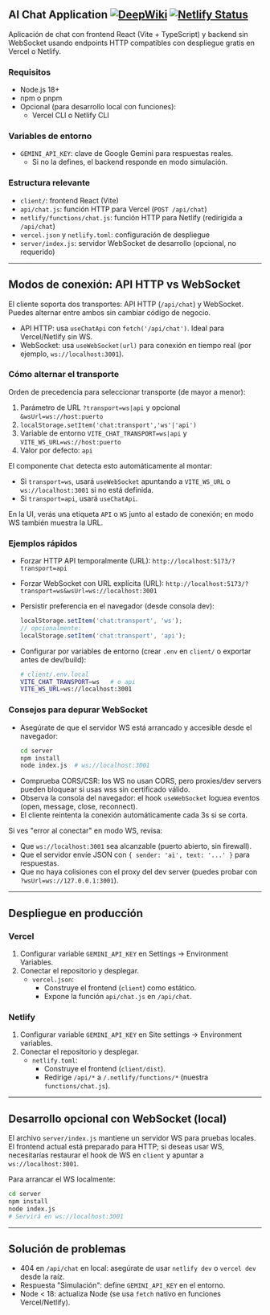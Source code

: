 ## AI Chat Application [![DeepWiki](https://deepwiki.com/badge.svg)](https://deepwiki.com/ZLostTK/AI-Chat-Application) [![Netlify Status](https://api.netlify.com/api/v1/badges/97033f85-09d9-4326-b78c-1c70e649ff16/deploy-status)](https://app.netlify.com/projects/ai-chat-application-theta/deploys)

Aplicación de chat con frontend React (Vite + TypeScript) y backend sin WebSocket usando endpoints HTTP compatibles con despliegue gratis en Vercel o Netlify.

### Requisitos
- Node.js 18+
- npm o pnpm
- Opcional (para desarrollo local con funciones):
  - Vercel CLI o Netlify CLI

### Variables de entorno
- `GEMINI_API_KEY`: clave de Google Gemini para respuestas reales.
  - Si no la defines, el backend responde en modo simulación.

### Estructura relevante
- `client/`: frontend React (Vite)
- `api/chat.js`: función HTTP para Vercel (`POST /api/chat`)
- `netlify/functions/chat.js`: función HTTP para Netlify (redirigida a `/api/chat`)
- `vercel.json` y `netlify.toml`: configuración de despliegue
- `server/index.js`: servidor WebSocket de desarrollo (opcional, no requerido)

---

## Modos de conexión: API HTTP vs WebSocket

El cliente soporta dos transportes: API HTTP (`/api/chat`) y WebSocket. Puedes alternar entre ambos sin cambiar código de negocio.

- API HTTP: usa `useChatApi` con `fetch('/api/chat')`. Ideal para Vercel/Netlify sin WS.
- WebSocket: usa `useWebSocket(url)` para conexión en tiempo real (por ejemplo, `ws://localhost:3001`).

### Cómo alternar el transporte

Orden de precedencia para seleccionar transporte (de mayor a menor):
1. Parámetro de URL `?transport=ws|api` y opcional `&wsUrl=ws://host:puerto`
2. `localStorage.setItem('chat:transport','ws'|'api')`
3. Variable de entorno `VITE_CHAT_TRANSPORT=ws|api` y `VITE_WS_URL=ws://host:puerto`
4. Valor por defecto: `api`

El componente `Chat` detecta esto automáticamente al montar:

- Si `transport=ws`, usará `useWebSocket` apuntando a `VITE_WS_URL` o `ws://localhost:3001` si no está definida.
- Si `transport=api`, usará `useChatApi`.

En la UI, verás una etiqueta `API` o `WS` junto al estado de conexión; en modo WS también muestra la URL.

### Ejemplos rápidos

- Forzar HTTP API temporalmente (URL):
  `http://localhost:5173/?transport=api`

- Forzar WebSocket con URL explícita (URL):
  `http://localhost:5173/?transport=ws&wsUrl=ws://localhost:3001`

- Persistir preferencia en el navegador (desde consola dev):
  ```js
  localStorage.setItem('chat:transport', 'ws');
  // opcionalmente:
  localStorage.setItem('chat:transport', 'api');
  ```

- Configurar por variables de entorno (crear `.env` en `client/` o exportar antes de dev/build):
  ```bash
  # client/.env.local
  VITE_CHAT_TRANSPORT=ws   # o api
  VITE_WS_URL=ws://localhost:3001
  ```

### Consejos para depurar WebSocket

- Asegúrate de que el servidor WS está arrancado y accesible desde el navegador:
  ```bash
  cd server
  npm install
  node index.js  # ws://localhost:3001
  ```
- Comprueba CORS/CSR: los WS no usan CORS, pero proxies/dev servers pueden bloquear si usas wss sin certificado válido.
- Observa la consola del navegador: el hook `useWebSocket` loguea eventos (open, message, close, reconnect).
- El cliente reintenta la conexión automáticamente cada 3s si se corta.

Si ves "error al conectar" en modo WS, revisa:
- Que `ws://localhost:3001` sea alcanzable (puerto abierto, sin firewall).
- Que el servidor envíe JSON con `{ sender: 'ai', text: '...' }` para respuestas.
- Que no haya colisiones con el proxy del dev server (puedes probar con `?wsUrl=ws://127.0.0.1:3001`).

---

## Despliegue en producción

### Vercel
1) Configurar variable `GEMINI_API_KEY` en Settings → Environment Variables.
2) Conectar el repositorio y desplegar.
   - `vercel.json`:
     - Construye el frontend (`client`) como estático.
     - Expone la función `api/chat.js` en `/api/chat`.

### Netlify
1) Configurar variable `GEMINI_API_KEY` en Site settings → Environment variables.
2) Conectar el repositorio y desplegar.
   - `netlify.toml`:
     - Construye el frontend (`client/dist`).
     - Redirige `/api/*` a `/.netlify/functions/*` (nuestra `functions/chat.js`).

---

## Desarrollo opcional con WebSocket (local)
El archivo `server/index.js` mantiene un servidor WS para pruebas locales. El frontend actual está preparado para HTTP; si deseas usar WS, necesitarías restaurar el hook de WS en `client` y apuntar a `ws://localhost:3001`.

Para arrancar el WS localmente:
```bash
cd server
npm install
node index.js
# Servirá en ws://localhost:3001
```

---

## Solución de problemas
- 404 en `/api/chat` en local: asegúrate de usar `netlify dev` o `vercel dev` desde la raíz.
- Respuesta "Simulación": define `GEMINI_API_KEY` en el entorno.
- Node < 18: actualiza Node (se usa `fetch` nativo en funciones Vercel/Netlify).
